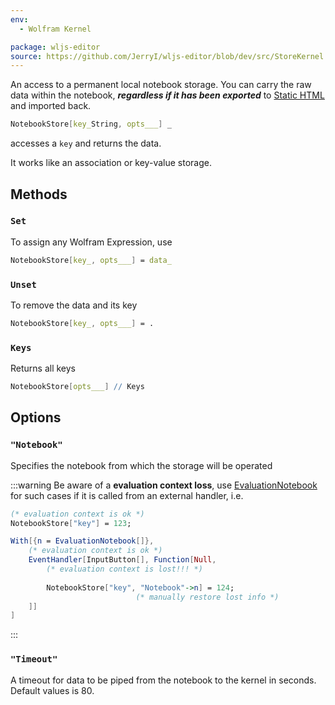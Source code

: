 ```yaml
---
env:
  - Wolfram Kernel

package: wljs-editor
source: https://github.com/JerryI/wljs-editor/blob/dev/src/StoreKernel.wl
---
```

An access to a permanent local notebook storage. You can carry the raw data within the notebook, ***regardless if it has been exported*** to [Static HTML](frontend/Exporting/Static%20HTML.md) and imported back.

```mathematica
NotebookStore[key_String, opts___] _
```

accesses a `key` and returns the data. 

It works like an association or key-value storage.

## Methods
### `Set`
To assign any Wolfram Expression, use

```mathematica
NotebookStore[key_, opts___] = data_
```

### `Unset`
To remove the data and its key

```mathematica
NotebookStore[key_, opts___] = .
```

### `Keys`
Returns all keys

```mathematica
NotebookStore[opts___] // Keys 
```

## Options
### `"Notebook"`
Specifies the notebook from which the storage will be operated

:::warning
Be aware of a __evaluation context loss__, use [EvaluationNotebook](frontend/Reference/Cells%20and%20Notebook/EvaluationNotebook.md) for such cases if it is called from an external handler, i.e.

```mathematica
(* evaluation context is ok *)
NotebookStore["key"] = 123;

With[{n = EvaluationNotebook[]},
	(* evaluation context is ok *)
	EventHandler[InputButton[], Function[Null,
		(* evaluation context is lost!!! *)
		
		NotebookStore["key", "Notebook"->n] = 124;
							(* manually restore lost info *)
	]]
]
```
:::

### `"Timeout"`
A timeout for data to be piped from the notebook to the kernel in seconds. Default values is 80.